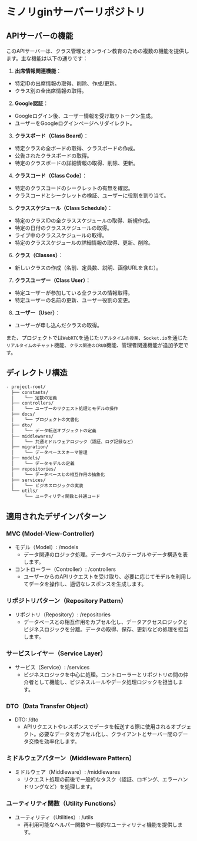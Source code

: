 # ミノリginサーバーリポジトリ

## APIサーバーの機能

このAPIサーバーは、クラス管理とオンライン教育のための複数の機能を提供します。主な機能は以下の通りです：

1. **出席情報関連機能**：
  - 特定IDの出席情報の取得、削除、作成/更新。
  - クラス別の全出席情報の取得。

2. **Google認証**：
  - Googleログイン後、ユーザー情報を受け取りトークン生成。
  - ユーザーをGoogleログインページへリダイレクト。

3. **クラスボード（Class Board）**：
  - 特定クラスの全ボードの取得、クラスボードの作成。
  - 公告されたクラスボードの取得。
  - 特定のクラスボードの詳細情報の取得、削除、更新。

4. **クラスコード（Class Code）**：
  - 特定のクラスコードのシークレットの有無を確認。
  - クラスコードとシークレットの検証、ユーザーに役割を割り当て。

5. **クラススケジュール（Class Schedule）**：
  - 特定のクラスIDの全クラススケジュールの取得、新規作成。
  - 特定の日付のクラススケジュールの取得。
  - ライブ中のクラススケジュールの取得。
  - 特定のクラススケジュールの詳細情報の取得、更新、削除。

6. **クラス（Classes）**：
  - 新しいクラスの作成（名前、定員数、説明、画像URLを含む）。

7. **クラスユーザー（Class User）**：
  - 特定ユーザーが参加している全クラスの情報取得。
  - 特定ユーザーの名前の更新、ユーザー役割の変更。

8. **ユーザー（User）**：
  - ユーザーが申し込んだクラスの取得。

また、プロジェクトでは`WebRTC`を通じた`リアルタイムの授業`、`Socket.io`を通じた`リアルタイムのチャット`機能、`クラス関連のCRUD`機能、管理者関連機能が追加予定です。

## ディレクトリ構造

```bash
- project-root/
  ├── constants/
  │    └── 定数の定義
  ├── controllers/
  │    └── ユーザーのリクエスト処理とモデルの操作
  ├── docs/
  │    └── プロジェクトの文書化
  ├── dto/
  │    └── データ転送オブジェクトの定義
  ├── middlewares/
  │    └── 共通ミドルウェアロジック（認証、ログ記録など）
  ├── migration/
  │    └── データベーススキーマ管理
  ├── models/
  │    └── データモデルの定義
  ├── repositories/
  │    └── データベースとの相互作用の抽象化
  ├── services/
  │    └── ビジネスロジックの実装
  └── utils/
       └── ユーティリティ関数と共通コード
```

## 適用されたデザインパターン

### MVC (Model-View-Controller)
- モデル（Model）: /models
  - データ関連のロジック処理。データベースのテーブルやデータ構造を表します。
- コントローラー（Controller）: /controllers
  - ユーザーからのAPIリクエストを受け取り、必要に応じてモデルを利用してデータを操作し、適切なレスポンスを生成します。

### リポジトリパターン（Repository Pattern）
- リポジトリ（Repository）: /repositories
  - データベースとの相互作用をカプセル化し、データアクセスロジックとビジネスロジックを分離。データの取得、保存、更新などの処理を担当します。

### サービスレイヤー（Service Layer）
- サービス（Service）: /services
  - ビジネスロジックを中心に処理。コントローラーとリポジトリの間の仲介者として機能し、ビジネスルールやデータ処理ロジックを担当します。

### DTO（Data Transfer Object）
- DTO: /dto
  - APIリクエストやレスポンスでデータを転送する際に使用されるオブジェクト。必要なデータをカプセル化し、クライアントとサーバー間のデータ交換を効率化します。

### ミドルウェアパターン（Middleware Pattern）
- ミドルウェア（Middleware）: /middlewares
  - リクエスト処理の前後で一般的なタスク（認証、ロギング、エラーハンドリングなど）を処理します。

### ユーティリティ関数（Utility Functions）
- ユーティリティ（Utilities）: /utils
  - 再利用可能なヘルパー関数や一般的なユーティリティ機能を提供します。

